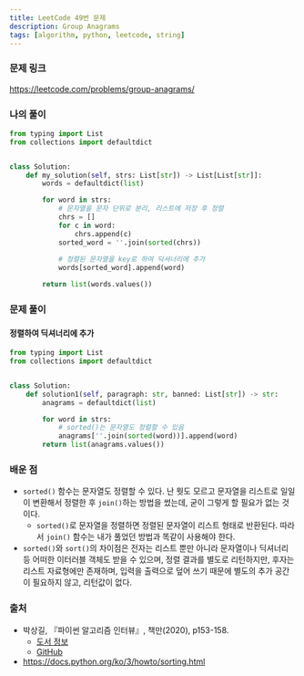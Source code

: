 ```yaml
---
title: LeetCode 49번 문제
description: Group Anagrams
tags: [algorithm, python, leetcode, string]
---
```


### 문제 링크

https://leetcode.com/problems/group-anagrams/

### 나의 풀이

```python
from typing import List
from collections import defaultdict


class Solution:
    def my_solution(self, strs: List[str]) -> List[List[str]]:
        words = defaultdict(list)

        for word in strs:
            # 문자열을 문자 단위로 분리, 리스트에 저장 후 정렬
            chrs = []
            for c in word:
                chrs.append(c)
            sorted_word = ''.join(sorted(chrs))
            
            # 정렬된 문자열을 key로 하여 딕셔너리에 추가
            words[sorted_word].append(word)

        return list(words.values())
```

### 문제 풀이

#### 정렬하여 딕셔너리에 추가

```python
from typing import List
from collections import defaultdict


class Solution:
    def solution1(self, paragraph: str, banned: List[str]) -> str:
        anagrams = defaultdict(list)

        for word in strs:
            # sorted()는 문자열도 정렬할 수 있음
            anagrams[''.join(sorted(word))].append(word)
        return list(anagrams.values())
```

### 배운 점

- `sorted()` 함수는 문자열도 정렬할 수 있다. 난 뭣도 모르고 문자열을 리스트로 일일이 변환해서 정렬한 후 `join()`하는 방법을 썼는데, 굳이 그렇게 할 필요가 없는 것이다.
  - `sorted()`로 문자열을 정렬하면 정렬된 문자열이 리스트 형태로 반환된다. 따라서 `join()` 함수는 내가 풀었던 방법과 똑같이 사용해야 한다.
- `sorted()`와 `sort()`의 차이점은 전자는 리스트 뿐만 아니라 문자열이나 딕셔너리 등 어떠한 이터러블 객체도 받을 수 있으며, 정렬 결과를 별도로 리턴하지만, 후자는 리스트 자료형에만 존재하며, 입력을 출력으로 덮어 쓰기 때문에 별도의 추가 공간이 필요하지 않고, 리턴값이 없다.

### 출처

- 박상길, 『파이썬 알고리즘 인터뷰』, 책만(2020), p153-158.
  - [도서 정보](https://www.onlybook.co.kr/entry/algorithm-interview)
  - [GitHub](https://github.com/onlybooks/algorithm-interview)
- https://docs.python.org/ko/3/howto/sorting.html
